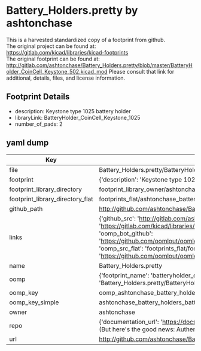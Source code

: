 # Battery_Holders.pretty by ashtonchase  
This is a harvested standardized copy of a footprint from github.  
The original project can be found at:  
https://gitlab.com/kicad/libraries/kicad-footprints  
The original footprint can be found at:
http://gitlab.com/ashtonchase/Battery_Holders.pretty/blob/master/BatteryHolder_CoinCell_Keystone_502.kicad_mod
Please consult that link for additional, details, files, and license information.  
## Footprint Details
* description: Keystone type 1025 battery holder  
* libraryLink: BatteryHolder_CoinCell_Keystone_1025  
* number_of_pads: 2  
## yaml dump  
| Key | Value |  
| --- | --- |  
| file | Battery_Holders.pretty/BatteryHolder_CoinCell_Keystone_1025.kicad_mod |  
| footprint | {'description': 'Keystone type 1025 battery holder', 'libraryLink': 'BatteryHolder_CoinCell_Keystone_1025', 'number_of_pads': 2} |  
| footprint_library_directory | footprint_library_owner/ashtonchase_Battery_Holders.pretty |  
| footprint_library_directory_flat | footprints_flat/ashtonchase_battery_holders_batteryholder_coincell_keystone_1025/working |  
| github_path | http://github.com/ashtonchase/Battery_Holders.pretty/blob/master/BatteryHolder_CoinCell_Keystone_1025.kicad_mod |  
| links | {'github_src': 'http://gitlab.com/ashtonchase/Battery_Holders.pretty/blob/master/BatteryHolder_CoinCell_Keystone_502.kicad_mod', 'github_src_repo': 'https://gitlab.com/kicad/libraries/kicad-footprints', 'oomp_bot': 'footprints/ashtonchase_battery_holders_batteryholder_coincell_keystone_1025/working', 'oomp_bot_github': 'https://github.com/oomlout/oomlout_oomp_footprint_bot/tree/main/footprints/ashtonchase_battery_holders_batteryholder_coincell_keystone_1025/working', 'oomp_src_flat': 'footprints_flat/footprints_flat/ashtonchase_battery_holders_batteryholder_coincell_keystone_1025/working', 'oomp_src_flat_github': 'https://github.com/oomlout/oomlout_oomp_footprint_src/tree/main/footprints_flat/ashtonchase_battery_holders_batteryholder_coincell_keystone_1025/working'} |  
| name | Battery_Holders.pretty |  
| oomp | {'footprint_name': 'batteryholder_coincell_keystone_1025', 'library_name': 'battery_holders', 'original_filename': 'Battery_Holders.pretty/BatteryHolder_CoinCell_Keystone_1025.kicad_mod', 'owner_name': 'ashtonchase'} |  
| oomp_key | oomp_ashtonchase_battery_holders_batteryholder_coincell_keystone_1025 |  
| oomp_key_simple | ashtonchase_battery_holders_batteryholder_coincell_keystone_1025 |  
| owner | ashtonchase |  
| repo | {'documentation_url': 'https://docs.github.com/rest/overview/resources-in-the-rest-api#rate-limiting', 'message': "API rate limit exceeded for 84.66.173.59. (But here's the good news: Authenticated requests get a higher rate limit. Check out the documentation for more details.)"} |  
| url | http://github.com/ashtonchase/Battery_Holders.pretty |  

